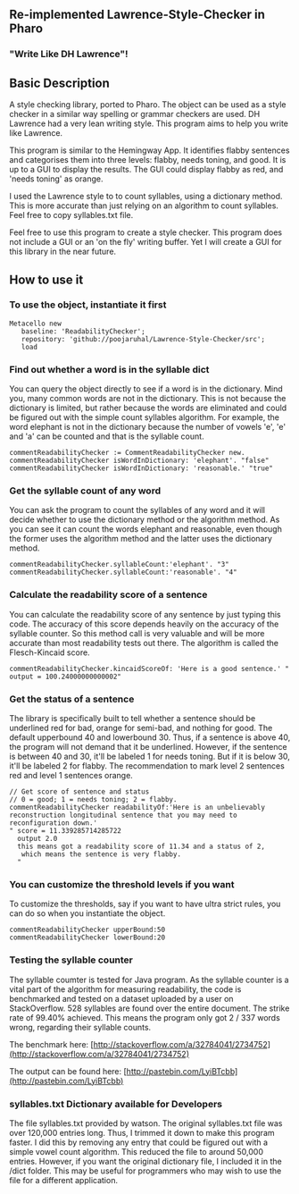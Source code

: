 ## Re-implemented Lawrence-Style-Checker in Pharo
### "Write Like DH Lawrence"!
## Basic Description
A style checking library, ported to Pharo. The object can be used as a style checker in a similar way spelling or grammar checkers are used. DH Lawrence had a very lean writing style. This program aims to help you write like Lawrence. 

This program is similar to the Hemingway App. It identifies flabby sentences and categorises them into three levels: flabby, needs toning, and good. It is up to a GUI to display the results. The GUI could display flabby as red, and 'needs toning' as orange. 

I used the Lawrence style to to count syllables, using a dictionary method. This is more accurate than just relying on an algorithm to count syllables. Feel free to copy syllables.txt file. 

Feel free to use this program to create a style checker. This program does not include a GUI or an 'on the fly' writing buffer. Yet I will create a GUI for this library in the near future. 

## How to use it
### To use the object, instantiate it first
```Pharo
Metacello new
   baseline: 'ReadabilityChecker';
   repository: 'github://poojaruhal/Lawrence-Style-Checker/src';
   load
```

### Find out whether a word is in the syllable dict
You can query the object directly to see if a word is in the dictionary. Mind you, many common words are not in the dictionary. This is not because the dictionary is limited, but rather because  the words are eliminated and could be figured out with the simple count syllables algorithm. For example, the word elephant is not in the dictionary because the number of vowels 'e', 'e' and 'a' can be counted and that is the syllable count.
```Pharo
commentReadabilityChecker := CommentReadabilityChecker new.
commentReadabilityChecker isWordInDictionary: 'elephant'. "false"
commentReadabilityChecker isWordInDictionary: 'reasonable.' "true"
```

### Get the syllable count of any word
You can ask the program to count the syllables of any word and it will decide whether to use the dictionary method or the algorithm method. As you can see it can count the words elephant and reasonable, even though the former uses the algorithm method and the latter uses the dictionary method. 
```Pharo
commentReadabilityChecker.syllableCount:'elephant'. "3"
commentReadabilityChecker.syllableCount:'reasonable'. "4"
```
### Calculate the readability score of a sentence
You can calculate the readability score of any sentence by just typing this code. The accuracy of this score depends heavily on the accuracy of the syllable counter. So this method call is very valuable and will be more accurate than most readability tests out there. The algorithm is called the Flesch-Kincaid score. 
```Pharo
commentReadabilityChecker.kincaidScoreOf: 'Here is a good sentence.' " output = 100.24000000000002"
```

### Get the status of a sentence
The library is specifically built to tell whether a sentence should be underlined red for bad, orange for semi-bad, and nothing for good. The default upperbound 40 and lowerbound 30. Thus, if a sentence is above 40, the program will not demand that it be underlined. However, if the sentence is between 40 and 30, it'll be labeled 1 for needs toning. But if it is below 30, it'll be labeled 2 for flabby. The recommendation to mark level 2 sentences red and level 1 sentences orange. 
```Pharo
// Get score of sentence and status
// 0 = good; 1 = needs toning; 2 = flabby.
commentReadabilityChecker readabilityOf:'Here is an unbelievably reconstruction longitudinal sentence that you may need to reconfiguration down.'
" score = 11.339285714285722
  output 2.0
  this means got a readability score of 11.34 and a status of 2,
   which means the sentence is very flabby.
  "
```

### You can customize the threshold levels if you want
To customize the thresholds, say if you want to have ultra strict rules, you can do so when you instantiate the object.
```Pharo
commentReadabilityChecker upperBound:50
commentReadabilityChecker lowerBound:20
```

### Testing the syllable counter
The syllable coumter is tested for Java program.
As the syllable counter is a vital part of the algorithm for measuring readability, the code is benchmarked and tested on a dataset uploaded by a user on StackOverflow. 528 syllables are found over the entire document. The strike rate of  99.40% achieved. This means the program only got 2 / 337 words wrong, regarding their syllable counts. 

 The benchmark here: [http://stackoverflow.com/a/32784041/2734752](http://stackoverflow.com/a/32784041/2734752)

The output can be found here: [http://pastebin.com/LyiBTcbb](http://pastebin.com/LyiBTcbb)

### syllables.txt Dictionary available for Developers
The file syllables.txt provided by watson.
The original syllables.txt file was over 120,000 entries long. Thus, I trimmed it down to make this program faster. I did this by removing any entry that could be figured out with a simple vowel count algorithm. This reduced the file to around 50,000 entries. However, if you want the original dictionary file, I included it in the /dict folder. This may be useful for programmers who may wish to use the file for a different application. 













